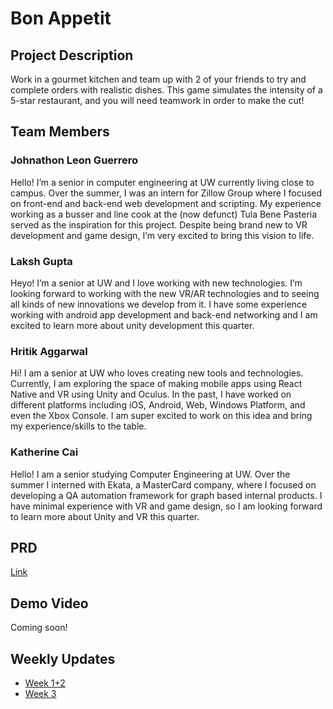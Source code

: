# Bon Appetit

## Project Description

Work in a gourmet kitchen and team up with 2 of your friends to try and complete
orders with realistic dishes. This game simulates the intensity of a 5-star
restaurant, and you will need teamwork in order to make the cut!

## Team Members

### Johnathon Leon Guerrero

Hello! I’m a senior in computer engineering at UW currently living close to
campus. Over the summer, I was an intern for Zillow Group where I focused on
front-end and back-end web development and scripting. My experience working as a
busser and line cook at the (now defunct) Tula Bene Pasteria served as the
inspiration for this project. Despite being brand new to VR development and game
design, I’m very excited to bring this vision to life.

### Laksh Gupta

Heyo! I’m a senior at UW and I love working with new technologies. I’m looking
forward to working with the new VR/AR technologies and to seeing all kinds of
new innovations we develop from it. I have some experience working with android
app development and back-end networking and I am excited to learn more about
unity development this quarter.

### Hritik Aggarwal

Hi! I am a senior at UW who loves creating new tools and technologies.
Currently, I am exploring the space of making mobile apps using React Native and
VR using Unity and Oculus. In the past, I have worked on different platforms
including iOS, Android, Web, Windows Platform, and even the Xbox Console. I am
super excited to work on this idea and bring my experience/skills to the table.

### Katherine Cai

Hello! I am a senior studying Computer Engineering at UW. Over the summer I 
interned with Ekata, a MasterCard company, where I focused on developing a QA
automation framework for graph based internal products. I have minimal experience
with VR and game design, so I am looking forward to learn more about Unity and VR 
this quarter. 

## PRD

[Link](https://docs.google.com/document/d/1qiKnid1c8BujVksI3OGwbceG1bKiSeyCJPEgfXp2q0I/edit?usp=sharing)

## Demo Video

Coming soon!

## Weekly Updates

- [Week 1+2](https://uwrealitylab.github.io/xrcapstone22wi-team5/week1-2)
- [Week 3](https://uwrealitylab.github.io/xrcapstone22wi-team5/week3)
